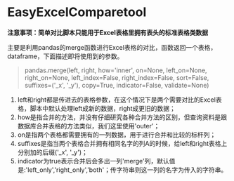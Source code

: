 # EasyExcelComparetool
**注意事项：简单对比脚本只能用于Excel表格里拥有表头的标准表格类数据**

主要是利用pandas的merge函数进行Excel表格的对比，函数返回一个表格，dataframe，下面描述即将使用到的参数。

>pandas.merge(left, right, how='inner', on=None, left_on=None, right_on=None, left_index=False, right_index=False, sort=False, suffixes=('_x', '_y'), copy=True, indicator=False, validate=None)

1. left和right都是传进去的表格参数，在这个情况下是两个需要对比的Excel表格，脚本中默认处理left成新的数据，right成更旧的数据；
2. how是指合并的方法，并没有仔细研究各种合并方法的区别，但查询资料是跟数据库合并表格的方法类似，我们这里使用'outer'；
3. on是指两个表格都需要拥有的一列数据，用于进行合并和比较的标杆列；
4. suffixes是指当两个表格合并拥有相同名字的列A的时候，给left和right表格上分别加的后缀('_x', '_y')；
5. indicator为true表示合并后会多出一列'merge'列，默认值是:'left_only','right_only','both'；传字符串则这一列的名字为传入的字符串。